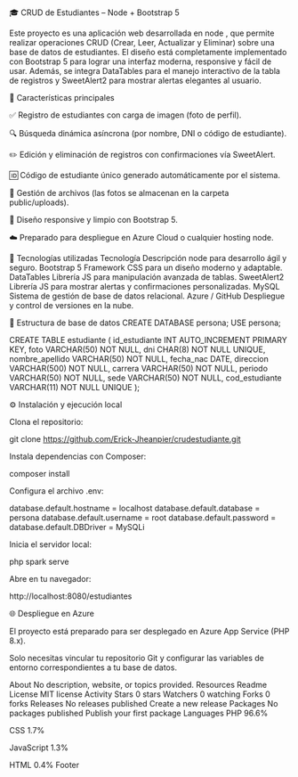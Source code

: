 🎓 CRUD de Estudiantes – Node + Bootstrap 5

Este proyecto es una aplicación web desarrollada en node , que permite realizar operaciones CRUD (Crear, Leer, Actualizar y Eliminar) sobre una base de datos de estudiantes. El diseño está completamente implementado con Bootstrap 5 para lograr una interfaz moderna, responsive y fácil de usar. Además, se integra DataTables para el manejo interactivo de la tabla de registros y SweetAlert2 para mostrar alertas elegantes al usuario.

🚀 Características principales

✅ Registro de estudiantes con carga de imagen (foto de perfil).

🔍 Búsqueda dinámica asíncrona (por nombre, DNI o código de estudiante).


✏️ Edición y eliminación de registros con confirmaciones vía SweetAlert.

🆔 Código de estudiante único generado automáticamente por el sistema.

📸 Gestión de archivos (las fotos se almacenan en la carpeta public/uploads).

🧩 Diseño responsive y limpio con Bootstrap 5.


☁️ Preparado para despliegue en Azure Cloud o cualquier hosting node.

🧰 Tecnologías utilizadas Tecnología Descripción node   para desarrollo ágil y seguro. Bootstrap 5 Framework CSS para un diseño moderno y adaptable. DataTables Librería JS para manipulación avanzada de tablas. SweetAlert2 Librería JS para mostrar alertas y confirmaciones personalizadas. MySQL Sistema de gestión de base de datos relacional. Azure / GitHub Despliegue y control de versiones en la nube.

🧱 Estructura de base de datos CREATE DATABASE persona; USE persona;

CREATE TABLE estudiante ( id_estudiante INT AUTO_INCREMENT PRIMARY KEY, foto VARCHAR(50) NOT NULL, dni CHAR(8) NOT NULL UNIQUE, nombre_apellido VARCHAR(50) NOT NULL, fecha_nac DATE, direccion VARCHAR(500) NOT NULL, carrera VARCHAR(50) NOT NULL, periodo VARCHAR(50) NOT NULL, sede VARCHAR(50) NOT NULL, cod_estudiante VARCHAR(11) NOT NULL UNIQUE );

⚙️ Instalación y ejecución local

Clona el repositorio:

git clone https://github.com/Erick-Jheanpier/crudestudiante.git

Instala dependencias con Composer:

composer install

Configura el archivo .env:

database.default.hostname = localhost database.default.database = persona database.default.username = root database.default.password = database.default.DBDriver = MySQLi

Inicia el servidor local:

php spark serve

Abre en tu navegador:

http://localhost:8080/estudiantes

🌐 Despliegue en Azure

El proyecto está preparado para ser desplegado en Azure App Service (PHP 8.x).

Solo necesitas vincular tu repositorio Git y configurar las variables de entorno correspondientes a tu base de datos.

About
No description, website, or topics provided.
Resources
 Readme
License
 MIT license
 Activity
Stars
 0 stars
Watchers
 0 watching
Forks
 0 forks
Releases
No releases published
Create a new release
Packages
No packages published
Publish your first package
Languages
PHP
96.6%
 
CSS
1.7%
 
JavaScript
1.3%
 
HTML
0.4%
Footer
